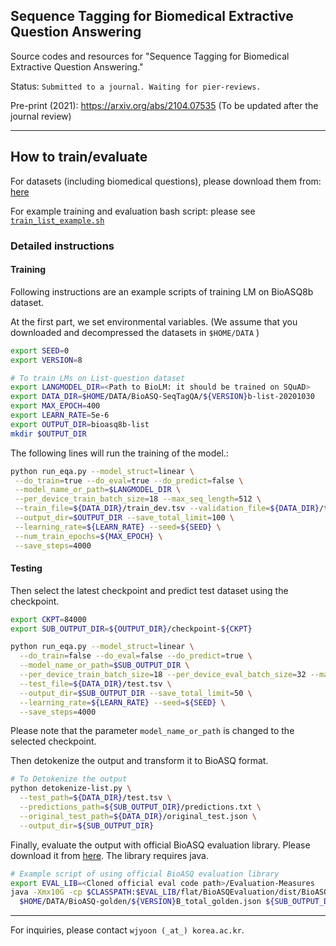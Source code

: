 ## Sequence Tagging for Biomedical Extractive Question Answering

Source codes and resources for "Sequence Tagging for Biomedical Extractive Question Answering."

Status: `Submitted to a journal. Waiting for pier-reviews.`

Pre-print (2021): https://arxiv.org/abs/2104.07535 (To be updated after the journal review)

------




## How to train/evaluate

For datasets (including biomedical questions), please download them from: [here](https://drive.google.com/file/d/1m0GnVlKqvUHfDdpZ9KDDor5EiIqhPwp3/view?usp=sharing)

For example training and evaluation bash script: please see [`train_list_example.sh`](./train_list_example.sh)

### Detailed instructions
#### Training
Following instructions are an example scripts of training LM on BioASQ8b dataset.

At the first part, we set environmental variables.
(We assume that you downloaded and decompressed the datasets in `$HOME/DATA` )
```bash
export SEED=0
export VERSION=8

# To train LMs on List-question dataset
export LANGMODEL_DIR=<Path to BioLM: it should be trained on SQuAD>
export DATA_DIR=$HOME/DATA/BioASQ-SeqTagQA/${VERSION}b-list-20201030
export MAX_EPOCH=400
export LEARN_RATE=5e-6
export OUTPUT_DIR=bioasq8b-list
mkdir $OUTPUT_DIR
```

The following lines will run the training of the model.:
```bash
python run_eqa.py --model_struct=linear \
 --do_train=true --do_eval=true --do_predict=false \
 --model_name_or_path=$LANGMODEL_DIR \
 --per_device_train_batch_size=18 --max_seq_length=512 \
 --train_file=${DATA_DIR}/train_dev.tsv --validation_file=${DATA_DIR}/test.tsv --test_file=${DATA_DIR}/test.tsv \
 --output_dir=$OUTPUT_DIR --save_total_limit=100 \
 --learning_rate=${LEARN_RATE} --seed=${SEED} \
 --num_train_epochs=${MAX_EPOCH} \
 --save_steps=4000
```

#### Testing
Then select the latest checkpoint and predict test dataset using the checkpoint.
```bash
export CKPT=84000
export SUB_OUTPUT_DIR=${OUTPUT_DIR}/checkpoint-${CKPT}

python run_eqa.py --model_struct=linear \
  --do_train=false --do_eval=false --do_predict=true \
  --model_name_or_path=$SUB_OUTPUT_DIR \
  --per_device_train_batch_size=18 --per_device_eval_batch_size=32 --max_seq_length=512 \
  --test_file=${DATA_DIR}/test.tsv \
  --output_dir=$SUB_OUTPUT_DIR --save_total_limit=50 \
  --learning_rate=${LEARN_RATE} --seed=${SEED} \
  --save_steps=4000
```
Please note that the parameter `model_name_or_path` is changed to the selected checkpoint.

Then detokenize the output and transform it to BioASQ format.
```bash
# To Detokenize the output
python detokenize-list.py \
  --test_path=${DATA_DIR}/test.tsv \
  --predictions_path=${SUB_OUTPUT_DIR}/predictions.txt \
  --original_test_path=${DATA_DIR}/original_test.json \
  --output_dir=${SUB_OUTPUT_DIR}
```

Finally, evaluate the output with official BioASQ evaluation library. Please download it from [here](https://github.com/BioASQ/Evaluation-Measures). The library requires java.
```bash
# Example script of using official BioASQ evaluation library
export EVAL_LIB=<Cloned official eval code path>/Evaluation-Measures
java -Xmx10G -cp $CLASSPATH:$EVAL_LIB/flat/BioASQEvaluation/dist/BioASQEvaluation.jar evaluation.EvaluatorTask1b -phaseB -e 5 \
  $HOME/DATA/BioASQ-golden/${VERSION}B_total_golden.json ${SUB_OUTPUT_DIR}/NER_result_BioASQ.json >> $OUTPUT_DIR/total_BioASQ_eval.log
```

-----

For inquiries, please contact `wjyoon (_at_) korea.ac.kr`.
